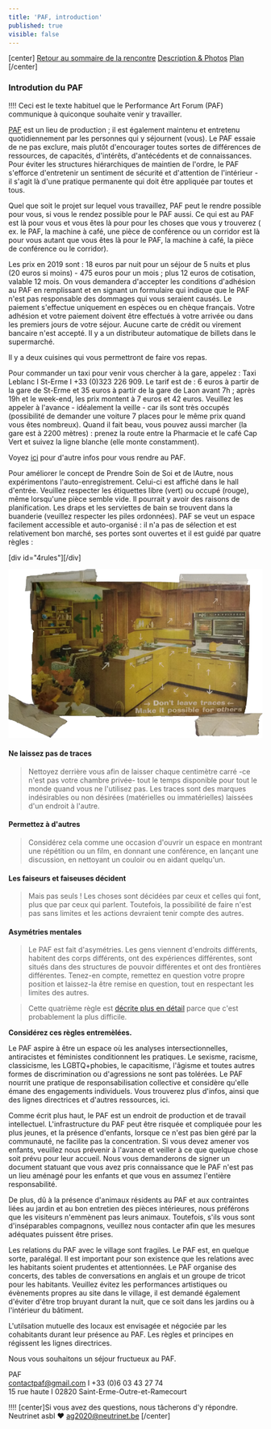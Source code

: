 ```yaml
---
title: 'PAF, introduction'
published: true
visible: false
---
```


[center]
[Retour au sommaire de la rencontre](/rencontre-ffdn-2020?classes=btn,btn-primary) [Description & Photos](/ag2020/paf/lieu?classes=btn,btn-error) [Plan](/ag2020/plan?classes=btn,btn-error) 
[/center]

### Introdution du PAF <div id="introduction"></div>

!!!! Ceci est le texte habituel que le Performance Art Forum (PAF) communique à quiconque souhaite venir y travailler.

[PAF](http://pa-f.net/) est un lieu de production ; il est également maintenu et entretenu quotidiennement par les personnes qui y séjournent (vous). Le PAF essaie de ne pas exclure, mais plutôt d'encourager toutes sortes de différences de ressources, de capacités, d'intérêts, d'antécédents et de connaissances. Pour éviter les structures hiérarchiques de maintien de l'ordre, le PAF s'efforce d'entretenir un sentiment de sécurité et d'attention de l'intérieur - il s'agit là d'une pratique permanente qui doit être appliquée par toutes et tous.

Quel que soit le projet sur lequel vous travaillez, PAF peut le rendre possible pour vous, si vous le rendez possible pour le PAF aussi. Ce qui est au PAF est là pour vous et vous êtes là pour pour les choses que vous y trouverez ( ex. le PAF, la machine à café, une pièce de conférence ou un corridor est là pour vous autant que vous êtes là pour le PAF, la machine à café, la pièce de conférence ou le corridor).
 
Les prix en 2019 sont : 18 euros par nuit pour un séjour de 5 nuits et plus (20 euros si moins) - 475 euros pour un mois ; plus 12 euros de cotisation, valable 12 mois.
On vous demandera d'accepter les conditions d'adhésion au PAF en remplissant et en signant un formulaire qui indique que le PAF n'est pas responsable des dommages qui vous seraient causés. Le paiement s'effectue uniquement en espèces ou en chèque français. Votre adhésion et votre paiement doivent être effectués à votre arrivée ou dans les premiers jours de votre séjour. Aucune carte de crédit ou virement bancaire n'est accepté. Il y a un distributeur automatique de billets dans le supermarché.

Il y a deux cuisines qui vous permettront de faire vos repas.
 
Pour commander un taxi pour venir vous chercher à la gare, appelez : Taxi Leblanc I St-Erme I +33 (0)323 226 909.
Le tarif est de : 6 euros à partir de la gare de St-Erme et 35 euros à partir de la gare de Laon avant 7h ; après 19h et le week-end, les prix montent à 7 euros et 42 euros.
Veuillez les appeler à l'avance - idéalement la veille - car ils sont très occupés (possibilité de demander une voiture 7 places pour le même prix quand vous êtes nombreux). Quand il fait beau, vous pouvez aussi marcher (la gare est à 2200 mètres) : prenez la route entre la Pharmacie et le café Cap Vert et suivez la ligne blanche (elle monte constamment).
 
Voyez [ici](http://pa-f.net/basics/directions) pour d'autre infos pour vous rendre au PAF.

Pour améliorer le concept de Prendre Soin de Soi et de lAutre, nous expérimentons l'auto-enregistrement. Celui-ci est affiché dans le hall d'entrée. Veuillez respecter les étiquettes libre (vert) ou occupé (rouge), même lorsqu'une pièce semble vide. Il pourrait y avoir des raisons de planification. Les draps et les serviettes de bain se trouvent dans la buanderie (veuillez respecter les piles ordonnées).
PAF se veut un espace facilement accessible et auto-organisé : il n'a pas de sélection et est relativement bon marché, ses portes sont ouvertes et il est guidé par quatre règles :

[div id="4rules"][/div]

![](dont_leave_traces.png)

#### Ne laissez pas de traces
> Nettoyez derrière vous afin de laisser chaque centimètre carré -ce n'est pas votre chambre privée- tout le temps disponible pour tout le monde quand vous ne l'utilisez pas.
> Les traces sont des marques indésirables ou non désirées (matérielles ou immatérielles) laissées d'un endroit à l'autre.

#### Permettez à d'autres

> Considérez cela comme une occasion d'ouvrir un espace en montrant une répétition ou un film, en donnant une conférence, en lançant une discussion, en nettoyant un couloir ou en aidant quelqu'un.

#### Les faiseurs et faiseuses décident

> Mais pas seuls ! Les choses sont décidées par ceux et celles qui font, plus que par ceux qui parlent. Toutefois, la possibilité de faire n'est pas sans limites et les actions devraient tenir compte des autres.

#### Asymétries mentales

> Le PAF est fait d'asymétries. Les gens viennent d'endroits différents, habitent des corps différents, ont des expériences différentes, sont situés dans des structures de pouvoir différentes et ont des frontières différentes. Tenez-en compte, remettez en question votre propre position et laissez-la être remise en question, tout en respectant les limites des autres. 

> Cette quatrième règle est [décrite plus en détail](/ag2020/paf/responsabilite) parce que c'est probablement la plus difficile.

**Considérez ces règles entremèlées.**

Le PAF aspire à être un espace où les analyses intersectionnelles, antiracistes et féministes conditionnent les pratiques. Le sexisme, racisme, classicisme, les LGBTQ+phobies, le capacitisme, l'âgisme et toutes autres formes de discrimination ou d'agressions ne sont pas tolérées. Le PAF nourrit une pratique de responsabilisation collective et considère qu'elle émane des engagements individuels. Vous trouverez plus d'infos, ainsi que des lignes directrices et d'autres ressources, ici.
 
Comme écrit plus haut, le PAF est un endroit de production et de travail intellectuel. L'infrastructure du PAF peut être risquée et compliquée pour les plus jeunes, et la présence d'enfants, lorsque ce n'est pas bien géré par la communauté, ne facilite pas la concentration. Si vous devez amener vos enfants, veuillez nous prévenir à l'avance et veiller à ce que quelque chose soit prévu pour leur accueil. Nous vous demanderons de signer un document statuant que vous avez pris connaissance que le PAF n'est pas un lieu aménagé pour les enfants et que vous en assumez l'entière responsabilité.

De plus, dû à la présence d'animaux résidents au PAF et aux contraintes liées au jardin et au bon entretien des pièces intérieures, nous préférons que les visiteurs n'emmènent pas leurs animaux. Toutefois, s'ils vous sont d'inséparables compagnons, veuillez nous contacter afin que les mesures adéquates puissent être prises.

Les relations du PAF avec le village sont fragiles. Le PAF est, en quelque sorte, paralégal. Il est important pour son existence que les relations avec les habitants soient prudentes et attentionnées. Le PAF organise des concerts, des tables de conversations en anglais et un groupe de tricot pour les habitants. Veuillez évitez les performances artistiques ou évènements propres au site dans le village, il est demandé également d'éviter d'être trop bruyant durant la nuit, que ce soit dans les jardins ou à l'intérieur du bâtiment.
 
L'utilsation mutuelle des locaux est envisagée et négociée par les cohabitants durant leur présence au PAF. Les règles et principes en régissent les lignes directrices. 

Nous vous souhaitons un séjour fructueux au PAF.

PAF<br/>
contactpaf@gmail.com I +33 (0)6 03 43 27 74<br/>
15 rue haute I 02820 Saint-Erme-Outre-et-Ramecourt

!!!! [center]Si vous avez des questions, nous tâcherons d'y répondre.</br>Neutrinet asbl ♥ <a href="mailto:ag2020@neutrinet.be?subject=[AGFFDN2020] PAF introduction&body=Étant passé·e par la page d'introduction du PAF, j'ai l'une ou l'autre question remarque ou commentaire.%0D%0A%0D%0A%0D%0A">ag2020@neutrinet.be</a> [/center]